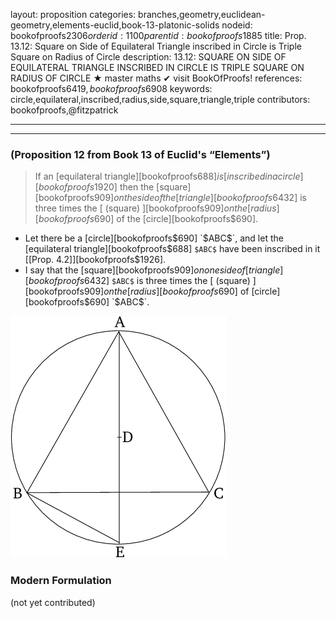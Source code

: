 layout: proposition
categories: branches,geometry,euclidean-geometry,elements-euclid,book-13-platonic-solids
nodeid: bookofproofs$2306
orderid: 1100
parentid: bookofproofs$1885
title: Prop. 13.12: Square on Side of Equilateral Triangle inscribed in Circle is Triple Square on Radius of Circle
description: 13.12: SQUARE ON SIDE OF EQUILATERAL TRIANGLE INSCRIBED IN CIRCLE IS TRIPLE SQUARE ON RADIUS OF CIRCLE &#9733; master maths &#10004; visit BookOfProofs!
references: bookofproofs$6419,bookofproofs$6908
keywords: circle,equilateral,inscribed,radius,side,square,triangle,triple
contributors: bookofproofs,@fitzpatrick

---


---

### (Proposition 12 from Book 13 of Euclid's “Elements”)

> If an [equilateral triangle][bookofproofs$688] is [inscribed in a circle][bookofproofs$1920] then the [square][bookofproofs$909] on the side of the [triangle][bookofproofs$6432] is three times the [ (square) ][bookofproofs$909] on the [radius][bookofproofs$690] of the [circle][bookofproofs$690].
* Let there be a [circle][bookofproofs$690] `$ABC$`, and let the [equilateral triangle][bookofproofs$688] `$ABC$` have been inscribed in it [[Prop. 4.2]][bookofproofs$1926].
* I say that the [square][bookofproofs$909] on one side of [triangle][bookofproofs$6432] `$ABC$` is three times the [ (square) ][bookofproofs$909] on the [radius][bookofproofs$690] of [circle][bookofproofs$690] `$ABC$`.

![fig12e](https://github.com/bookofproofs/bookofproofs.github.io/blob/main/_sources/_assets/images/euclid/Book13/fig12e.png?raw=true)



### Modern Formulation

(not yet contributed)
